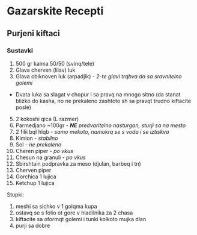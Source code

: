 # Gazarskite Recepti

## Purjeni kiftaci
### Sustavki
1. 500 gr kaima 50/50 (svinq/tele)
2. Glava cherven (lilav) luk 
3. Glava obiknoven luk (arpadjik) - _2-te glavi trqbva da sa sravnitelno golemi_
- Dvata luka sa slagat v chopur i sa pravq na mnogo sitno (da stanat blizko do kasha, no ne prekaleno zashtoto sh sa pravqt trudno kiftacite posle)
5. 2 kokoshi qica (L razmer)
6. Parmedjano ~100gr - _**NE** predvaritelno nasturgan, sturji sa na mesto_
7. 2 filii bql hlqb - _samo mekoto, namokrq se s voda i se iztiskva_
8. Kimion - _stabilno_
9. Sol - _ne prekaleno_
10. Cheren piper - _po vkus_
11. Chesun na granuli - _po vkus_
12. Sbirshtain podpravka za meso (djulan, barbeq i tn)
13. Cherven piper
14. Gorchica 1 lujica
15. Ketchup 1 lujica 

Stupki:

1. meshi sa sichko v 1 golqma kupa
2. ostavq se s folio ot gore v hladilnika za 2 chasa
3. kiftacite sa oformqt golemi i tunki kolkoto mujka dlan
4. purji sa dobre
